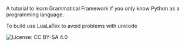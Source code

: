 A tutorial to learn Grammatical Framework if you only know Python as a
programming language.

To build use LuaLaTex to avoid problems with unicode

![License: CC BY-SA 4.0](https://img.shields.io/badge/License-CC%20BY--SA%204.0-lightgrey.svg)

